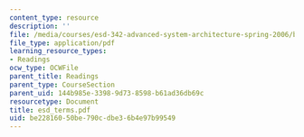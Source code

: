 ```yaml
---
content_type: resource
description: ''
file: /media/courses/esd-342-advanced-system-architecture-spring-2006/be22816050be790cdbe36b4e97b99549_esd_terms.pdf
file_type: application/pdf
learning_resource_types:
- Readings
ocw_type: OCWFile
parent_title: Readings
parent_type: CourseSection
parent_uid: 144b985e-3398-9d73-8598-b61ad36db69c
resourcetype: Document
title: esd_terms.pdf
uid: be228160-50be-790c-dbe3-6b4e97b99549
---
```

